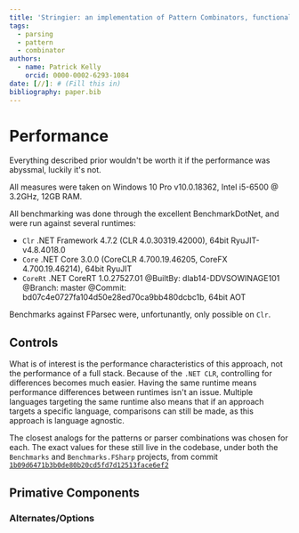 ```yaml
---
title: 'Stringier: an implementation of Pattern Combinators, functional and behavioral characteristics'
tags:
  - parsing
  - pattern
  - combinator
authors:
  - name: Patrick Kelly
    orcid: 0000-0002-6293-1084
date: [//]: # (Fill this in)
bibliography: paper.bib
---
```


# Performance

Everything described prior wouldn't be worth it if the performance was abyssmal, luckily it's not.

All measures were taken on Windows 10 Pro v10.0.18362, Intel i5-6500 @ 3.2GHz, 12GB RAM.

All benchmarking was done through the excellent BenchmarkDotNet, and were run against several runtimes:
 * `Clr` .NET Framework 4.7.2 (CLR 4.0.30319.42000), 64bit RyuJIT-v4.8.4018.0
 * `Core` .NET Core 3.0.0 (CoreCLR 4.700.19.46205, CoreFX 4.700.19.46214), 64bit RyuJIT
 * `CoreRt` .NET CoreRT 1.0.27527.01 @BuiltBy: dlab14-DDVSOWINAGE101 @Branch: master @Commit: bd07c4e0727fa104d50e28ed70ca9bb480dcbc1b, 64bit AOT
 
Benchmarks against FParsec were, unfortunantly, only possible on `Clr`.

## Controls

What is of interest is the performance characteristics of this approach, not the performance of a full stack. Because of the `.NET CLR`, controlling for differences becomes much easier. Having the same runtime means performance differences between runtimes isn't an issue. Multiple languages targeting the same runtime also means that if an approach targets a specific language, comparisons can still be made, as this approach is language agnostic.

The closest analogs for the patterns or parser combinations was chosen for each. The exact values for these still live in the codebase, under both the ``Benchmarks`` and ``Benchmarks.FSharp`` projects, from commit [`1b09d6471b3b0de80b20cd5fd7d12513face6ef2`](https://github.com/Entomy/Stringier/commit/1b09d6471b3b0de80b20cd5fd7d12513face6ef2)

## Primative Components

### Alternates/Options
